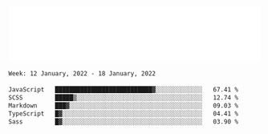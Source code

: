 ![](./hello.svg)

<!--START_SECTION:waka-->

```text
Week: 12 January, 2022 - 18 January, 2022

JavaScript   ███████████████████████████▓░░░░░░░░░░░░░   67.41 %
SCSS         █████▒░░░░░░░░░░░░░░░░░░░░░░░░░░░░░░░░░░░   12.74 %
Markdown     ███▓░░░░░░░░░░░░░░░░░░░░░░░░░░░░░░░░░░░░░   09.03 %
TypeScript   █▓░░░░░░░░░░░░░░░░░░░░░░░░░░░░░░░░░░░░░░░   04.41 %
Sass         █▓░░░░░░░░░░░░░░░░░░░░░░░░░░░░░░░░░░░░░░░   03.90 %
```

<!--END_SECTION:waka-->
